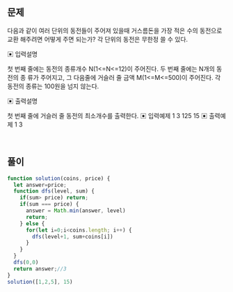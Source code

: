 ## 문제

다음과 같이 여러 단위의 동전들이 주어져 있을때 거스름돈을 가장 적은 수의 동전으로 교환 해주려면 어떻게 주면 되는가? 각 단위의 동전은 무한정 쓸 수 있다.

▣ 입력설명

첫 번째 줄에는 동전의 종류개수 N(1<=N<=12)이 주어진다. 두 번째 줄에는 N개의 동전의 종 류가 주어지고, 그 다음줄에 거슬러 줄 금액 M(1<=M<=500)이 주어진다.
각 동전의 종류는 100원을 넘지 않는다.

▣ 출력설명

첫 번째 줄에 거슬러 줄 동전의 최소개수를 출력한다.
▣ 입력예제 1 3
125
15
▣ 출력예제 1 3


<br>

## 풀이
```js
function solution(coins, price) {
  let answer=price;
  function dfs(level, sum) {
    if(sum> price) return;
    if(sum === price) {
      answer = Math.min(answer, level)
      return;
    } else {
      for(let i=0;i<coins.length; i++) {
        dfs(level+1, sum+coins[i])
      }
    }
  }
  dfs(0,0)
  return answer;//3
}
solution([1,2,5], 15)
```
